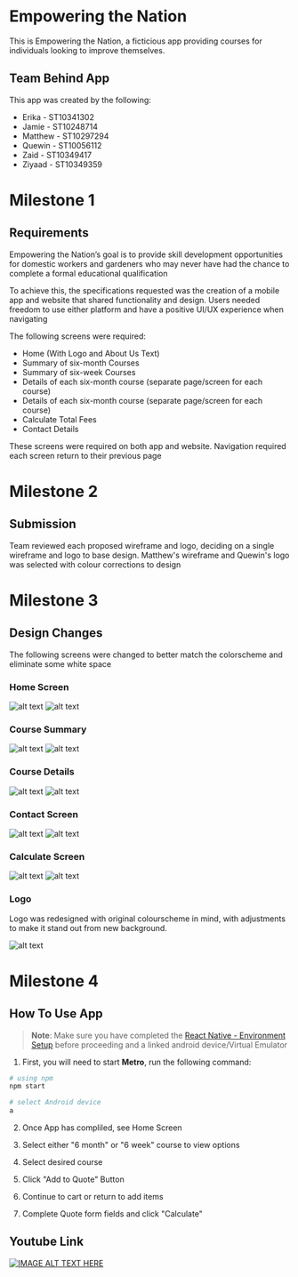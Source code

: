 # Empowering the Nation
This is Empowering the Nation, a ficticious app providing courses for individuals looking to improve themselves.

## Team Behind App
This app was created by the following:
- Erika - ST10341302
- Jamie - ST10248714
- Matthew - ST10297294
- Quewin - ST10056112
- Zaid - ST10349417
- Ziyaad - ST10349359

# Milestone 1

## Requirements

Empowering the Nation’s goal is to provide skill development opportunities for domestic workers and gardeners who may never have had the chance to complete a formal educational qualification

To achieve this, the specifications requested was the creation of a mobile app and website that shared functionality and design. Users needed freedom to use either platform and have a positive UI/UX experience when navigating

The following screens were required:

- Home (With Logo and About Us Text)
- Summary of six-month Courses
- Summary of six-week Courses
- Details of each six-month course (separate page/screen for each course)
- Details of each six-month course (separate page/screen for each course)
- Calculate Total Fees
- Contact Details

These screens were required on both app and website. Navigation required each screen return to their previous page 

# Milestone 2
## Submission
Team reviewed each proposed wireframe and logo, deciding on a single wireframe and logo to base design. 
Matthew's wireframe and Quewin's logo was selected with colour corrections to design

# Milestone 3 
## Design Changes
The following screens were changed to better match the colorscheme and eliminate some white space

### Home Screen

![alt text](https://github.com/Q1-G/Empowering-The-Nation/blob/Troubleshoot/Assets/wireframe1.png "App Home Screen")
![alt text](https://github.com/Q1-G/Empowering-The-Nation/blob/Troubleshoot/Assets/wireframe1_1.png "Website Home Screen")

### Course Summary

![alt text](https://github.com/Q1-G/Empowering-The-Nation/blob/Troubleshoot/Assets/wireframe2.png "App Course Summary")
![alt text](https://github.com/Q1-G/Empowering-The-Nation/blob/Troubleshoot/Assets/wireframe2_1.png "Website Course Summary")

### Course Details

![alt text](https://github.com/Q1-G/Empowering-The-Nation/blob/Troubleshoot/Assets/wireframe3.png "App Course Details")
![alt text](https://github.com/Q1-G/Empowering-The-Nation/blob/Troubleshoot/Assets/wireframe3_1.png "Website Course Details")

### Contact Screen

![alt text](https://github.com/Q1-G/Empowering-The-Nation/blob/Troubleshoot/Assets/wireframe4.png "App Home Screen")
![alt text](https://github.com/Q1-G/Empowering-The-Nation/blob/Troubleshoot/Assets/wireframe4_1.png "Website Home Screen")

### Calculate Screen

![alt text](https://github.com/Q1-G/Empowering-The-Nation/blob/Troubleshoot/Assets/wireframe5.png "App Contact Screen")
![alt text](https://github.com/Q1-G/Empowering-The-Nation/blob/Troubleshoot/Assets/wireframe5_1.png "Website Contact Screen")


### Logo
Logo was redesigned with original colourscheme in mind, with adjustments to make it stand out from new background.

![alt text](https://github.com/Q1-G/Empowering-The-Nation/blob/Troubleshoot/Assets/TransparentLogo.png "Redesigned Logo")

# Milestone 4
## How To Use App

>**Note**: Make sure you have completed the [React Native - Environment Setup](https://reactnative.dev/docs/environment-setup) before proceeding and a linked android device/Virtual Emulator

1. First, you will need to start **Metro**, run the following command:

```bash
# using npm
npm start

# select Android device
a

```
2. Once App has compliled, see Home Screen

3. Select either  "6 month" or "6 week" course to view options

4. Select desired course

5. Click "Add to Quote" Button

6. Continue to cart or return to add items

7. Complete Quote form fields and click "Calculate"
 

## Youtube Link

[![IMAGE ALT TEXT HERE](https://img.youtube.com/vi/lza6E4e7nNQ/0.jpg)](https://www.youtube.com/watch?v=lza6E4e7nNQ)
